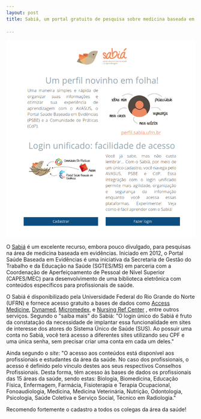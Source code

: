 ```yaml
---
layout: post
title: Sabiá, um portal gratuito de pesquisa sobre medicina baseada em evidências

---
```

![](/images/sabia.png)

O [Sabiá](http://psbe.ufrn.br/susconecta/index.php) é um excelente recurso, embora pouco divulgado, para pesquisas na área de medicina baseada em evidências. Iniciado em 2012, o Portal Saúde Baseada em Evidências é uma iniciativa da Secretaria de Gestão do Trabalho e da Educação na Saúde (SGTES/MS) em parceria com a Coordenação de Aperfeiçoamento de Pessoal de Nível Superior (CAPES/MEC) para desenvolvimento de uma biblioteca eletrônica com conteúdos específicos para profissionais de saúde.

O Sabiá é disponibilizado pela Universidade Federal do Rio Grande do Norte (UFRN) e fornece acesso gratuito a bases de dados como [Access Medicine](https://accessmedicine.mhmedical.com/), [Dynamed](https://dynamed.com/home/), [Micromedex](https://www.micromedexsolutions.com/home/dispatch/ssl/true), e [Nursing Ref Center](https://www.ebscohost.com/nursing/products/nursing-reference-center) , entre outros serviços. Segundo o "saiba mais" do Sabiá: "O login único do Sabiá é fruto da constatação da necessidade de implantar essa funcionalidade em sites de interesse dos atores do Sistema Único de Saúde (SUS). Ao possuir uma conta no Sabiá, você terá acesso a diferentes sites utilizando seu CPF e uma única senha, sem precisar criar uma conta em cada um deles." 

Ainda segundo o _site_: "O acesso aos conteúdos está disponível aos profissionais e estudantes da área da saúde. No caso dos profissionais, o acesso é definido pelo vínculo destes aos seus respectivos Conselhos Profissionais. Desta forma, têm acesso às bases de dados os profissionais das 15 áreas da saúde, sendo estas: Biologia, Biomedicina, Educação Física, Enfermagem, Farmácia, Fisioterapia e Terapia Ocupacional, Fonoaudiologia, Medicina, Medicina Veterinária, Nutrição, Odontologia, Psicologia, Saúde Coletiva e Serviço Social, Técnico em Radiologia."

Recomendo fortemente o cadastro a todos os colegas da área da saúde!



